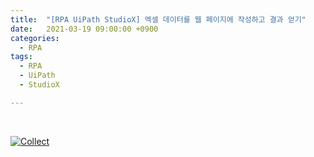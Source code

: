 ```yaml
---
title:  "[RPA UiPath StudioX] 엑셀 데이터를 웹 페이지에 작성하고 결과 얻기"
date:   2021-03-19 09:00:00 +0900
categories:
  - RPA
tags:
  - RPA
  - UiPath
  - StudioX

---
```


<br>

[![Collect](http://img.youtube.com/vi/u9TvdXgiu94/maxresdefault.jpg)](https://www.youtube.com/watch?v=u9TvdXgiu94)
